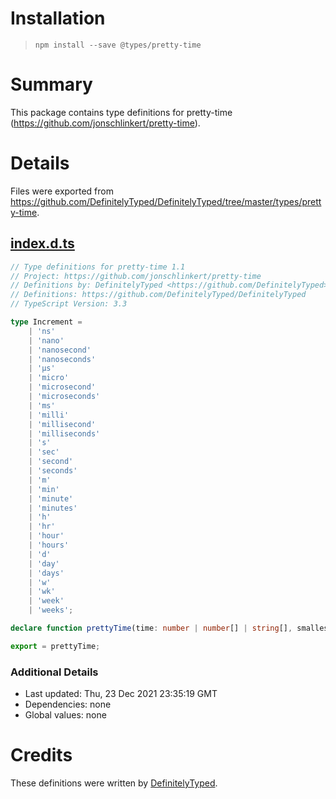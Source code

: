 # Installation
> `npm install --save @types/pretty-time`

# Summary
This package contains type definitions for pretty-time (https://github.com/jonschlinkert/pretty-time).

# Details
Files were exported from https://github.com/DefinitelyTyped/DefinitelyTyped/tree/master/types/pretty-time.
## [index.d.ts](https://github.com/DefinitelyTyped/DefinitelyTyped/tree/master/types/pretty-time/index.d.ts)
````ts
// Type definitions for pretty-time 1.1
// Project: https://github.com/jonschlinkert/pretty-time
// Definitions by: DefinitelyTyped <https://github.com/DefinitelyTyped>
// Definitions: https://github.com/DefinitelyTyped/DefinitelyTyped
// TypeScript Version: 3.3

type Increment =
    | 'ns'
    | 'nano'
    | 'nanosecond'
    | 'nanoseconds'
    | 'μs'
    | 'micro'
    | 'microsecond'
    | 'microseconds'
    | 'ms'
    | 'milli'
    | 'millisecond'
    | 'milliseconds'
    | 's'
    | 'sec'
    | 'second'
    | 'seconds'
    | 'm'
    | 'min'
    | 'minute'
    | 'minutes'
    | 'h'
    | 'hr'
    | 'hour'
    | 'hours'
    | 'd'
    | 'day'
    | 'days'
    | 'w'
    | 'wk'
    | 'week'
    | 'weeks';

declare function prettyTime(time: number | number[] | string[], smallest?: Increment | string, digits?: number): string;

export = prettyTime;

````

### Additional Details
 * Last updated: Thu, 23 Dec 2021 23:35:19 GMT
 * Dependencies: none
 * Global values: none

# Credits
These definitions were written by [DefinitelyTyped](https://github.com/DefinitelyTyped).
